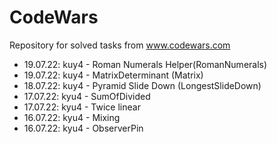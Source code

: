 # CodeWars
Repository for solved tasks from www.codewars.com

* 19.07.22:  kuy4 - Roman Numerals Helper(RomanNumerals)
* 19.07.22:  kuy4 - MatrixDeterminant (Matrix)
* 18.07.22:  kuy4 - Pyramid Slide Down (LongestSlideDown)
* 17.07.22:  kyu4 - SumOfDivided
* 17.07.22:  kyu4 - Twice linear
* 16.07.22:  kyu4 - Mixing
* 16.07.22:  kyu4 - ObserverPin
